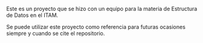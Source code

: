 Este es un proyecto que se hizo con un equipo para la materia de Estructura de Datos en el ITAM.

Se puede utilizar este proyecto como referencia para futuras ocasiones siempre y cuando se cite el repositorio. 
